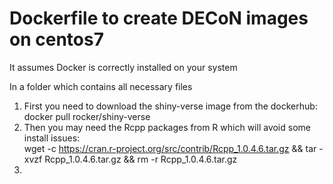 # Dockerfile to create DECoN images on centos7

It assumes Docker is correctly installed on your system  

In a folder which contains all necessary files
1) First you need to download the shiny-verse image from the dockerhub:   
    docker pull rocker/shiny-verse
2) Then you may need the Rcpp packages from R which will avoid some install issues:  
   wget -c https://cran.r-project.org/src/contrib/Rcpp_1.0.4.6.tar.gz && tar -xvzf Rcpp_1.0.4.6.tar.gz && rm -r Rcpp_1.0.4.6.tar.gz  
3)  

